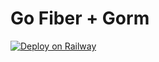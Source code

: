 # Go Fiber + Gorm
[![Deploy on Railway](https://railway.app/button.svg)](https://railway.app/template/n_Nx2x?referralCode=0C0Udh)
